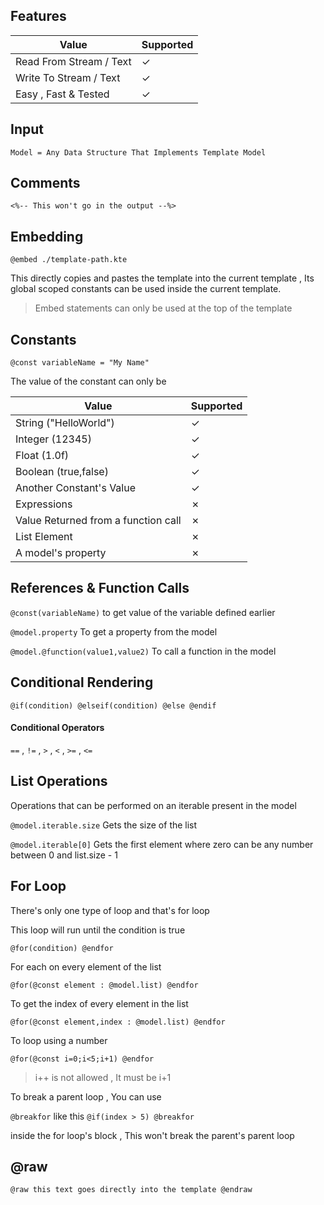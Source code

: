 ## Features

| Value                   | Supported |
|-------------------------|-----------|
| Read From Stream / Text | &check;   |
| Write To Stream / Text  | &check;   |
| Easy , Fast & Tested    | &check;   |

## Input

`Model = Any Data Structure That Implements Template Model`

## Comments

`<%-- This won't go in the output --%>`

## Embedding

`@embed ./template-path.kte`

This directly copies and pastes the template into the current template , Its global scoped constants can be used inside
the current template.

> Embed statements can only be used at the top of the template

## Constants

`@const variableName = "My Name"`

The value of the constant can only be

| Value                               | Supported |
|-------------------------------------|-----------|
| String ("HelloWorld")               | &check;   |
| Integer (12345)                     | &check;   |
| Float (1.0f)                        | &check;   |
| Boolean (true,false)                | &check;   |
| Another Constant's Value            | &check;   |
| Expressions                         | &cross;   |
| Value Returned from a function call | &cross;   |
| List Element                        | &cross;   |
| A model's property                  | &cross;   |

## References & Function Calls

`@const(variableName)` to get value of the variable defined earlier

`@model.property` To get a property from the model

`@model.@function(value1,value2)` To call a function in the model

## Conditional Rendering

`@if(condition) @elseif(condition) @else @endif`

#### Conditional Operators

`==` , `!=` , `>` , `<` , `>=` , `<=`

## List Operations

Operations that can be performed on an iterable present in the model

`@model.iterable.size` Gets the size of the list

`@model.iterable[0]` Gets the first element where zero can be any number between 0 and list.size - 1

## For Loop

There's only one type of loop and that's for loop

This loop will run until the condition is true

`@for(condition) @endfor`

For each on every element of the list

`@for(@const element : @model.list) @endfor`

To get the index of every element in the list

`@for(@const element,index : @model.list) @endfor`

To loop using a number

`@for(@const i=0;i<5;i+1) @endfor`

> i++ is not allowed , It must be i+1

To break a parent loop , You can use

`@breakfor` like this `@if(index > 5) @breakfor`

inside the for loop's block , This won't break the parent's parent loop

## @raw

`@raw this text goes directly into the template @endraw`